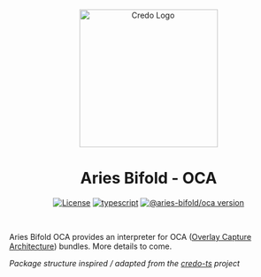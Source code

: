 <p align="center">
  <br />
  <img
    alt="Credo Logo"
    src="https://github.com/openwallet-foundation/credo-ts/blob/c7886cb8377ceb8ee4efe8d264211e561a75072d/images/credo-logo.png"
    height="250px"
  />
</p>
<h1 align="center"><b>Aries Bifold - OCA</b></h1>
<p align="center">
  <a
    href="https://raw.githubusercontent.com/hyperledger/aries-mobile-agent-react-native/main/LICENSE"
    ><img
      alt="License"
      src="https://img.shields.io/badge/License-Apache%202.0-blue.svg"
  /></a>
  <a href="https://www.typescriptlang.org/"
    ><img
      alt="typescript"
      src="https://img.shields.io/badge/%3C%2F%3E-TypeScript-%230074c1.svg"
  /></a>
    <a href="https://www.npmjs.com/package/@aries-bifold/oca"
    ><img
      alt="@aries-bifold/oca version"
      src="https://img.shields.io/npm/v/@aries-bifold/oca"
  /></a>

</p>
<br />

Aries Bifold OCA provides an interpreter for OCA ([Overlay Capture Architecture](https://humancolossus.foundation/blog/cjzegoi58xgpfzwxyrqlroy48dihwz)) bundles. More details to come.

_Package structure inspired / adapted from the [credo-ts](https://github.com/openwallet-foundation/credo-ts) project_
